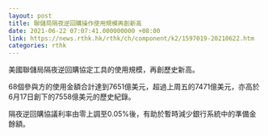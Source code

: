 ```yaml
---
layout: post
title: 聯儲局隔夜逆回購操作使用規模再創新高
date: 2021-06-22 07:07:41.000000000 +08:00
link: https://news.rthk.hk/rthk/ch/component/k2/1597019-20210622.htm
categories: rthk
---
```


美國聯儲局隔夜逆回購協定工具的使用規模，再創歷史新高。

68個參與方的使用金額合計達到7651億美元，超過上周五的7471億美元，亦高於6月17日創下的7558億美元的歷史紀錄。

隔夜逆回購協議利率由零上調至0.05%後，有助於暫時減少銀行系統中的準備金餘額。
